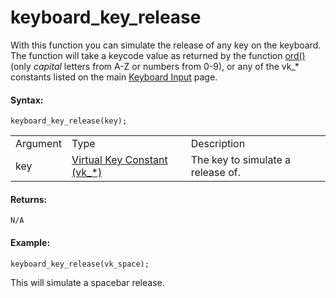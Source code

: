 # keyboard_key_release

With this function you can simulate the release of any key on the
keyboard. The function will take a keycode value as returned by the
function [ ord() ](../../Strings/ord) (only *capital* letters from
A-Z or numbers from 0-9), or any of the vk\_\* constants listed on the
main [Keyboard Input](Keyboard_Input) page.

#### **Syntax:**

``` gml
keyboard_key_release(key);
```

|          |                                                                                                                                 |                                   |
|----------|---------------------------------------------------------------------------------------------------------------------------------|-----------------------------------|
| Argument | Type                                                                                                                            | Description                       |
| key      |  [Virtual Key Constant (vk\_\*)](../../../../../GameMaker_Language/GML_Reference/Game_Input/Keyboard_Input/Keyboard_Input)  | The key to simulate a release of. |

#### **Returns:**

``` gml
N/A
```

#### **Example:**

``` gml
keyboard_key_release(vk_space);
```

This will simulate a spacebar release.

